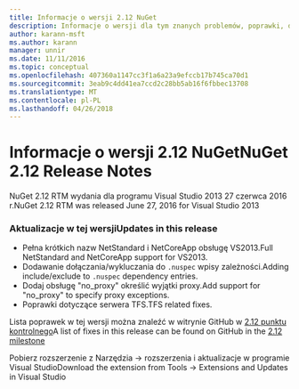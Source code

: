 ```yaml
---
title: Informacje o wersji 2.12 NuGet
description: Informacje o wersji dla tym znanych problemów, poprawki, dodatkowe funkcje i dcr 2.12 NuGet.
author: karann-msft
ms.author: karann
manager: unnir
ms.date: 11/11/2016
ms.topic: conceptual
ms.openlocfilehash: 407360a1147cc3f1a6a23a9efccb17b745ca70d1
ms.sourcegitcommit: 3eab9c4dd41ea7ccd2c28bb5ab16f6fbbec13708
ms.translationtype: MT
ms.contentlocale: pl-PL
ms.lasthandoff: 04/26/2018
---
```

# <a name="nuget-212-release-notes"></a><span data-ttu-id="e77d4-103">Informacje o wersji 2.12 NuGet</span><span class="sxs-lookup"><span data-stu-id="e77d4-103">NuGet 2.12 Release Notes</span></span>

<span data-ttu-id="e77d4-104">NuGet 2.12 RTM wydania dla programu Visual Studio 2013 27 czerwca 2016 r.</span><span class="sxs-lookup"><span data-stu-id="e77d4-104">NuGet 2.12 RTM was released June 27, 2016 for Visual Studio 2013</span></span>

### <a name="updates-in-this-release"></a><span data-ttu-id="e77d4-105">Aktualizacje w tej wersji</span><span class="sxs-lookup"><span data-stu-id="e77d4-105">Updates in this release</span></span>

* <span data-ttu-id="e77d4-106">Pełna krótkich nazw NetStandard i NetCoreApp obsługę VS2013.</span><span class="sxs-lookup"><span data-stu-id="e77d4-106">Full NetStandard  and NetCoreApp support for VS2013.</span></span>
* <span data-ttu-id="e77d4-107">Dodawanie dołączania/wykluczania do `.nuspec` wpisy zależności.</span><span class="sxs-lookup"><span data-stu-id="e77d4-107">Adding include/exclude to `.nuspec` dependency entries.</span></span>
* <span data-ttu-id="e77d4-108">Dodaj obsługę "no_proxy" określić wyjątki proxy.</span><span class="sxs-lookup"><span data-stu-id="e77d4-108">Add support for "no_proxy" to specify proxy exceptions.</span></span>
* <span data-ttu-id="e77d4-109">Poprawki dotyczące serwera TFS.</span><span class="sxs-lookup"><span data-stu-id="e77d4-109">TFS related fixes.</span></span>

<span data-ttu-id="e77d4-110">Lista poprawek w tej wersji można znaleźć w witrynie GitHub w [2.12 punktu kontrolnego](https://github.com/NuGet/Home/issues?q=milestone%3A2.12+is%3Aclosed)</span><span class="sxs-lookup"><span data-stu-id="e77d4-110">A list of fixes in this release can be found on GitHub in the [2.12 milestone](https://github.com/NuGet/Home/issues?q=milestone%3A2.12+is%3Aclosed)</span></span>

<span data-ttu-id="e77d4-111">Pobierz rozszerzenie z Narzędzia -> rozszerzenia i aktualizacje w programie Visual Studio</span><span class="sxs-lookup"><span data-stu-id="e77d4-111">Download the extension from Tools -> Extensions and Updates in Visual Studio</span></span>
